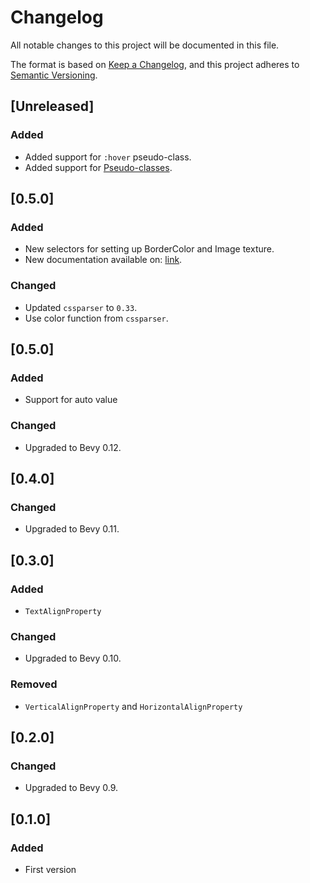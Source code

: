 # Changelog

All notable changes to this project will be documented in this file.

The format is based on [Keep a Changelog](https://keepachangelog.com/en/1.0.0/),
and this project adheres to [Semantic Versioning](https://semver.org/spec/v2.0.0.html).

## [Unreleased]

### Added

- Added support for `:hover` pseudo-class.
- Added support for [Pseudo-classes](https://developer.mozilla.org/en-US/docs/Web/CSS/Pseudo-classes).

## [0.5.0]

### Added

- New selectors for setting up BorderColor and Image texture.
- New documentation available on: [link](https://afonsolage.github.io/bevy_ecss/).

### Changed

- Updated `cssparser` to `0.33`.
- Use color function from `cssparser`.

## [0.5.0]

### Added

- Support for auto value

### Changed

- Upgraded to Bevy 0.12.

## [0.4.0]

### Changed

- Upgraded to Bevy 0.11.

## [0.3.0]

### Added

- `TextAlignProperty`

### Changed

- Upgraded to Bevy 0.10.

### Removed

- `VerticalAlignProperty` and `HorizontalAlignProperty`

## [0.2.0]

### Changed

- Upgraded to Bevy 0.9.

## [0.1.0]

### Added

- First version
